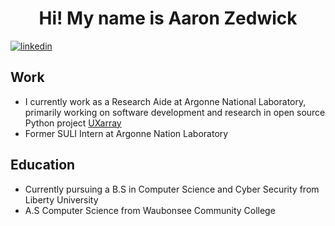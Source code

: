 <div align="center" width="50">
</div>
<h1 align="center">Hi! My name is Aaron Zedwick</h1>

[![linkedin](https://img.shields.io/static/v1?label=&message=LinkedIn&color=0077B5&style=flat-square&logo=linkedin)](https://www.linkedin.com/in/aaron-zedwick/)

## Work

* I currently work as a Research Aide at Argonne National Laboratory, primarily working on software development and research in open source Python project [UXarray](https://github.com/UXARRAY/)
* Former SULI Intern at Argonne Nation Laboratory

## Education

* Currently pursuing a B.S in Computer Science and Cyber Security from Liberty University
* A.S Computer Science from Waubonsee Community College
